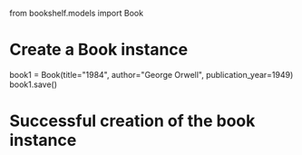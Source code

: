
from bookshelf.models import Book
# Create a Book instance
book1 = Book(title="1984", author="George Orwell", publication_year=1949)
book1.save()
# Successful creation of the book instance